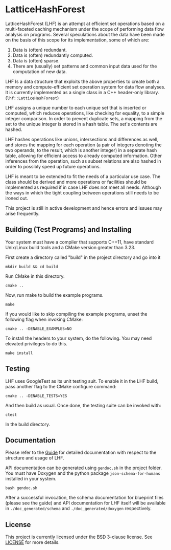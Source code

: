 # LatticeHashForest

LatticeHashForest (LHF) is an attempt at efficient set operations based on a
multi-faceted caching mechanism under the scope of performing data flow analysis
on programs. Several speculations about the data have been made on the basis of
this scope for its implementation, some of which are:

1. Data is (often) redundant.
2. Data is (often) redundantly computed.
3. Data is (often) sparse.
4. There are (usually) set patterns and common input data used for the
   computation of new data.

LHF Is a data structure that exploits the above properties to create both a
memory and compute-efficient set operation system for data flow analyses. It is
currently implemented as a single class in a C++ header-only library.
(`lhf::LatticeHashForest`)

LHF assigns a unique number to each unique set that is inserted or computed,
which reduces operations, like checking for equality, to a simple integer
comparison. In order to prevent duplicate sets, a mapping from the set to the
unique integer is stored in a hash table. The set's contents are hashed.

LHF hashes operations like unions, intersections and differences as well,
and stores the mapping for each operation (a pair of integers denoting the two
operands, to the result, which is another integer) in a separate hash table,
allowing for efficient access to already computed information. Other inferences
from the operation, such as subset relations are also hashed in order to
possibly speed up future operations.

LHF is meant to be extended to fit the needs of a particular use case. The class
should be derived and more operations or facilities should be implemented as
required if in case LHF does not meet all needs. Although the ways in which the
tight coupling between operations still needs to be ironed out.

This project is still in active development and hence errors and issues may
arise frequently.

## Building (Test Programs) and Installing

Your system must have a compiler that supports C++11, have standard Unix/Linux
build tools and a CMake version greater than 3.23.

First create a directory called "build" in the project directory and go into it

```
mkdir build && cd build
```

Run CMake in this directory.

```
cmake ..
```

Now, run make to build the example programs.

```
make
```

If you would like to skip compiling the example programs, unset the following
flag when invoking CMake:

```
cmake .. -DENABLE_EXAMPLES=NO
```

To install the headers to your system, do the following. You may need elevated
privileges to do this.

```
make install
```

## Testing

LHF uses GoogleTest as its unit testing suit. To enable it in the LHF build,
pass another flag to the CMake configure command:

```
cmake .. -DENABLE_TESTS=YES
```

And then build as usual. Once done, the testing suite can be invoked with:

```
ctest
```

In the build directory.

## Documentation

Please refer to the [Guide](./doc/guide.md) for detailed documentation with
respect to the structure and usage of LHF.

API documentation can be generated using `gendoc.sh` in the project folder. You
must have Doxygen and the python package `json-schema-for-humans` installed in
your system.

```
bash gendoc.sh
```

After a successful invocation, the schema documentation for blueprint files
(please see the guide) and API documentation for LHF itself will be available
in `./doc_generated/schema` and `./doc_generated/doxygen` respectively.

## License

This project is currently licensed under the BSD 3-clause license. See
[LICENSE](./LICENSE) for more details.